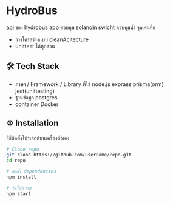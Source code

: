 # HydroBus
   api ของ hydrobus app ควบคุม solanoin swicht ควบคุมนํ้า
   จุดเด่นคือ 
   - วางโครสร้างเเบบ cleanAcitecture
   - unittest ได้ทุกส่วน
     
      

## 🛠️ Tech Stack
- ภาษา / Framework / Library ที่ใช้
  node.js
  exprass
  prisma(orm)
  jest(unittesting)
- ฐานข้อมูล
  postgres 
- container
  Docker 

## ⚙️ Installation
วิธีติดตั้งโปรเจกต์บนเครื่องตัวเอง

```bash
# Clone repo
git clone https://github.com/username/repo.git
cd repo

# ติดตั้ง dependencies
npm install

# รันโปรเจกต์
npm start
